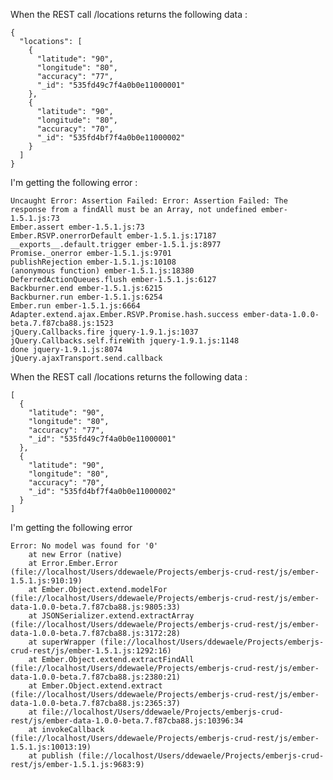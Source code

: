 When the REST call /locations returns the following data :

	{
	  "locations": [
	    {
	      "latitude": "90",
	      "longitude": "80",
	      "accuracy": "77",
	      "_id": "535fd49c7f4a0b0e11000001"
	    },
	    {
	      "latitude": "90",
	      "longitude": "80",
	      "accuracy": "70",
	      "_id": "535fd4bf7f4a0b0e11000002"
	    }
	  ]
	}

I'm getting the following error :

	Uncaught Error: Assertion Failed: Error: Assertion Failed: The response from a findAll must be an Array, not undefined ember-1.5.1.js:73
	Ember.assert ember-1.5.1.js:73
	Ember.RSVP.onerrorDefault ember-1.5.1.js:17187
	__exports__.default.trigger ember-1.5.1.js:8977
	Promise._onerror ember-1.5.1.js:9701
	publishRejection ember-1.5.1.js:10108
	(anonymous function) ember-1.5.1.js:18380
	DeferredActionQueues.flush ember-1.5.1.js:6127
	Backburner.end ember-1.5.1.js:6215
	Backburner.run ember-1.5.1.js:6254
	Ember.run ember-1.5.1.js:6664
	Adapter.extend.ajax.Ember.RSVP.Promise.hash.success ember-data-1.0.0-beta.7.f87cba88.js:1523
	jQuery.Callbacks.fire jquery-1.9.1.js:1037
	jQuery.Callbacks.self.fireWith jquery-1.9.1.js:1148
	done jquery-1.9.1.js:8074
	jQuery.ajaxTransport.send.callback


When the REST call /locations returns the following data :

	[
	  {
	    "latitude": "90",
	    "longitude": "80",
	    "accuracy": "77",
	    "_id": "535fd49c7f4a0b0e11000001"
	  },
	  {
	    "latitude": "90",
	    "longitude": "80",
	    "accuracy": "70",
	    "_id": "535fd4bf7f4a0b0e11000002"
	  }
	]

I'm getting the following error

	Error: No model was found for '0'
	    at new Error (native)
	    at Error.Ember.Error (file://localhost/Users/ddewaele/Projects/emberjs-crud-rest/js/ember-1.5.1.js:910:19)
	    at Ember.Object.extend.modelFor (file://localhost/Users/ddewaele/Projects/emberjs-crud-rest/js/ember-data-1.0.0-beta.7.f87cba88.js:9805:33)
	    at JSONSerializer.extend.extractArray (file://localhost/Users/ddewaele/Projects/emberjs-crud-rest/js/ember-data-1.0.0-beta.7.f87cba88.js:3172:28)
	    at superWrapper (file://localhost/Users/ddewaele/Projects/emberjs-crud-rest/js/ember-1.5.1.js:1292:16)
	    at Ember.Object.extend.extractFindAll (file://localhost/Users/ddewaele/Projects/emberjs-crud-rest/js/ember-data-1.0.0-beta.7.f87cba88.js:2380:21)
	    at Ember.Object.extend.extract (file://localhost/Users/ddewaele/Projects/emberjs-crud-rest/js/ember-data-1.0.0-beta.7.f87cba88.js:2365:37)
	    at file://localhost/Users/ddewaele/Projects/emberjs-crud-rest/js/ember-data-1.0.0-beta.7.f87cba88.js:10396:34
	    at invokeCallback (file://localhost/Users/ddewaele/Projects/emberjs-crud-rest/js/ember-1.5.1.js:10013:19)
	    at publish (file://localhost/Users/ddewaele/Projects/emberjs-crud-rest/js/ember-1.5.1.js:9683:9) 
	    


